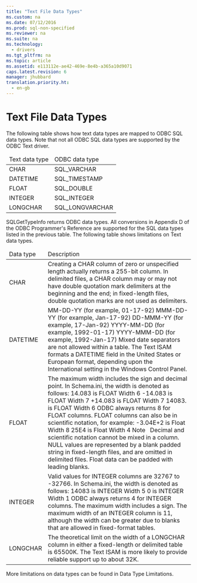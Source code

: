 ```yaml
---
title: "Text File Data Types"
ms.custom: na
ms.date: 07/12/2016
ms.prod: sql-non-specified
ms.reviewer: na
ms.suite: na
ms.technology: 
  - drivers
ms.tgt_pltfrm: na
ms.topic: article
ms.assetid: e113112e-ae42-469e-8e4b-a365a10d9071
caps.latest.revision: 6
manager: jhubbard
translation.priority.ht: 
  - en-gb
---
```

# Text File Data Types
<?xml version="1.0" encoding="utf-8"?>
<developerConceptualDocument xmlns="http://ddue.schemas.microsoft.com/authoring/2003/5" xmlns:xlink="http://www.w3.org/1999/xlink" xmlns:xsi="http://www.w3.org/2001/XMLSchema-instance" xsi:schemaLocation="http://ddue.schemas.microsoft.com/authoring/2003/5 http://dduestorage.blob.core.windows.net/ddueschema/developer.xsd">
  <introduction>
    <para>The following table shows how text data types are mapped to ODBC SQL data types. Note that not all ODBC SQL data types are supported by the ODBC Text driver.</para>
    <table xmlns:caps="http://schemas.microsoft.com/build/caps/2013/11">
      <thead>
        <tr>
          <TD>
            <para>Text data type</para>
          </TD>
          <TD>
            <para>ODBC data type</para>
          </TD>
        </tr>
      </thead>
      <tbody>
        <tr>
          <TD>
            <para>CHAR</para>
          </TD>
          <TD>
            <para>SQL_VARCHAR</para>
          </TD>
        </tr>
        <tr>
          <TD>
            <para>DATETIME</para>
          </TD>
          <TD>
            <para>SQL_TIMESTAMP</para>
          </TD>
        </tr>
        <tr>
          <TD>
            <para>FLOAT</para>
          </TD>
          <TD>
            <para>SQL_DOUBLE</para>
          </TD>
        </tr>
        <tr>
          <TD>
            <para>INTEGER</para>
          </TD>
          <TD>
            <para>SQL_INTEGER</para>
          </TD>
        </tr>
        <tr>
          <TD>
            <para>LONGCHAR</para>
          </TD>
          <TD>
            <para>SQL_LONGVARCHAR</para>
          </TD>
        </tr>
      </tbody>
    </table>
    <alert class="note">
      <para>
        <legacyBold>SQLGetTypeInfo</legacyBold> returns ODBC data types. All conversions in Appendix D of the <legacyItalic>ODBC Programmer's Reference</legacyItalic> are supported for the SQL data types listed in the previous table.</para>
    </alert>
    <para>The following table shows limitations on Text data types. </para>
    <table xmlns:caps="http://schemas.microsoft.com/build/caps/2013/11">
      <thead>
        <tr>
          <TD>
            <para>Data type</para>
          </TD>
          <TD>
            <para>Description</para>
          </TD>
        </tr>
      </thead>
      <tbody>
        <tr>
          <TD>
            <para>CHAR</para>
          </TD>
          <TD>
            <para>Creating a CHAR column of zero or unspecified length actually returns a 255-bit column.</para>
            <para>In delimited files, a CHAR column may or may not have double quotation mark delimiters at the beginning and the end; in fixed-length files, double quotation marks are not used as delimiters.</para>
          </TD>
        </tr>
        <tr>
          <TD>
            <para>DATETIME</para>
          </TD>
          <TD>
            <para>MM-DD-YY (for example, 01-17-92)</para>
            <para>MMM-DD-YY (for example, Jan-17-92)</para>
            <para>DD-MMM-YY (for example, 17-Jan-92)</para>
            <para>YYYY-MM-DD (for example, 1992-01-17)</para>
            <para>YYYY-MMM-DD (for example, 1992-Jan-17)</para>
            <para>Mixed date separators are not allowed within a table.</para>
            <para>The Text ISAM formats a DATETIME field in the United States or European format, depending upon the International setting in the Windows Control Panel.</para>
          </TD>
        </tr>
        <tr>
          <TD>
            <para>FLOAT</para>
          </TD>
          <TD>
            <para>The maximum width includes the sign and decimal point. In Schema.ini, the width is denoted as follows:</para>
            <para>14.083 is FLOAT Width 6</para>
            <para>-14.083 is FLOAT Width 7</para>
            <para>+14.083 is FLOAT Width 7</para>
            <para>14083. is FLOAT Width 6</para>
            <para>ODBC always returns 8 for FLOAT columns.</para>
            <para>FLOAT columns can also be in scientific notation, for example:</para>
            <para>-3.04E+2 is Float Width 8</para>
            <para>25E4 is Float Width 4</para>
            <para>
              <legacyBold>Note   </legacyBold>Decimal and scientific notation cannot be mixed in a column.</para>
            <para>NULL values are represented by a blank padded string in fixed-length files, and are omitted in delimited files.</para>
            <para>Float data can be padded with leading blanks.</para>
          </TD>
        </tr>
        <tr>
          <TD>
            <para>INTEGER</para>
          </TD>
          <TD>
            <para>Valid values for INTEGER columns are 32767 to -32766.</para>
            <para>In Schema.ini, the width is denoted as follows:</para>
            <para>14083 is INTEGER Width 5</para>
            <para>0 is INTEGER Width 1</para>
            <para>ODBC always returns 4 for INTEGER columns.</para>
            <para>The maximum width includes a sign. The maximum width of an INTEGER column is 11, although the width can be greater due to blanks that are allowed in fixed-format tables. </para>
          </TD>
        </tr>
        <tr>
          <TD>
            <para>LONGCHAR</para>
          </TD>
          <TD>
            <para>The theoretical limit on the width of a LONGCHAR column in either a fixed-length or delimited table is 65500K. The Text ISAM is more likely to provide reliable support up to about 32K.</para>
          </TD>
        </tr>
      </tbody>
    </table>
    <para>More limitations on data types can be found in <legacyLink xlink:href="81c4eab7-1f6b-47a0-b940-89d6c6a14dae">Data Type Limitations</legacyLink>.</para>
  </introduction>
  <relatedTopics />
</developerConceptualDocument>